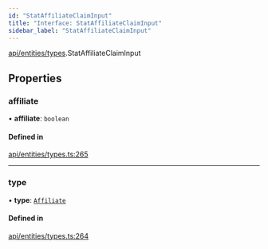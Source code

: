 ```yaml
---
id: "StatAffiliateClaimInput"
title: "Interface: StatAffiliateClaimInput"
sidebar_label: "StatAffiliateClaimInput"
---
```


[api/entities/types](../../../../../modules/API/Entities/Types/Types.md).StatAffiliateClaimInput

## Properties

### affiliate

• **affiliate**: `boolean`

#### Defined in

[api/entities/types.ts:265](https://github.com/PolymeshAssociation/polymesh-sdk/blob/8a9158669/src/api/entities/types.ts#L265)

___

### type

• **type**: [`Affiliate`](../../../../../enums/API/Entities/Types/ClaimType/ClaimType.md#affiliate)

#### Defined in

[api/entities/types.ts:264](https://github.com/PolymeshAssociation/polymesh-sdk/blob/8a9158669/src/api/entities/types.ts#L264)
